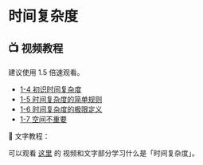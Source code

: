 # 时间复杂度

## :tv: **视频教程**

建议使用 1.5 倍速观看。

+ [1-4 初识时间复杂度](https://www.bilibili.com/video/BV11h411h7nT?p=4)
+ [1-5 时间复杂度的简单规则](https://www.bilibili.com/video/BV11h411h7nT?p=5)
+ [1-6 时间复杂度的极限定义](https://www.bilibili.com/video/BV11h411h7nT?p=6)
+ [1-7 空间不重要](https://www.bilibili.com/video/BV11h411h7nT?p=7)

:notebook_with_decorative_cover: 文字教程：

可以观看 [这里](https://leetcode-cn.com/leetbook/read/learning-algorithms-with-leetcode/553v4h/) 的 视频和文字部分学习什么是「时间复杂度」。